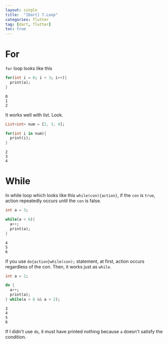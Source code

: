 ```yaml
---
layout: single
title:  "[Dart] 7.Loop"
categories: flutter
tag: [dart, flutter]
toc: true
---
```


# For

`for` loop looks like this
```dart
for(int i = 0; i < 3; i++){
  print(a);
}
```
```plaintext
0
1
2
```

It works well with list. Look.
```dart
List<int> num = [2, 3, 4];

for(int i in num){
  print(i);
}
```
```plaintext
2
3
4
```

# While  

In while loop which looks like this `while(con){action}`,
if the `con` is `true`, action repeatedly occurs until the `con` is false.  
```dart
int a = 3;

while(a < 6){
  a++;
  print(a);
}
```
```plaintext
4
5
6
```
If you use `do{action}while(con);` statement, at first, action occurs regardless of the con.
Then, it works just as `while`.
```dart
int a = 2;

do {
  a++;
  print(a);
} while(a < 6 && a > 2);
```
```plaintext
3
4
5
6
```
If I didn't use `do`, it must have printed nothing because `a` doesn't satisfy the condition.
